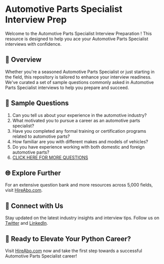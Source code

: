 # Automotive Parts Specialist Interview Prep

Welcome to the Automotive Parts Specialist Interview Preparation ! This resource is designed to help you ace your Automotive Parts Specialist interviews with confidence.

## 🚀 Overview

Whether you're a seasoned Automotive Parts Specialist or just starting in the field, this repository is tailored to enhance your interview readiness. We've curated a set of sample questions commonly asked in Automotive Parts Specialist interviews to help you prepare and succeed.

## 📝 Sample Questions

1. Can you tell us about your experience in the automotive industry?
2. What motivated you to pursue a career as an automotive parts specialist?
3. Have you completed any formal training or certification programs related to automotive parts?
4. How familiar are you with different makes and models of vehicles?
5. Do you have experience working with both domestic and foreign automotive parts?
6. [CLICK HERE FOR MORE QUESTIONS](https://hireabo.com/job/12_4_10/Automotive%20Parts%20Specialist)

## 🌐 Explore Further

For an extensive question bank and more resources across 5,000 fields, visit [HireAbo.com](https://www.hireabo.com).

## 📱 Connect with Us

Stay updated on the latest industry insights and interview tips. Follow us on [Twitter](https://twitter.com/hireabo) and [LinkedIn](https://www.linkedin.com/in/hire-abo-3609972a8/).

## 🚀 Ready to Elevate Your Python Career?

Visit [HireAbo.com](https://www.hireabo.com) now and take the first step towards a successful Automotive Parts Specialist career!